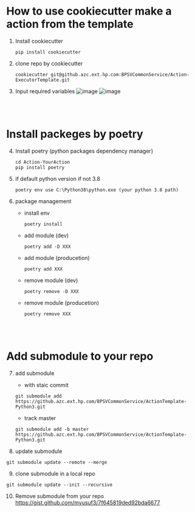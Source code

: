 # How to use cookiecutter make a action from the template
1. Install cookiecutter

    ```
    pip install cookiecutter
    ```

2. clone repo by cookiecutter
    ```
    cookiecutter git@github.azc.ext.hp.com:BPSVCommonService/Action-ExecutorTemplate.git
    ```

3. Input required variables
    ![image](https://media.github.azc.ext.hp.com/user/14519/files/50a0ab00-6f01-11ec-97b0-1d322ce2dfce)
    ![image](https://media.github.azc.ext.hp.com/user/14519/files/70d06a00-6f01-11ec-9ad0-d845831fc764)


<br/><br/>
# Install packeges by poetry
4. Install poetry (python packages dependency manager)
    ```
    cd Action-YourAction
    pip install poetry
    ```

5. if default python version if not 3.8
    ```
    poetry env use C:\Python38\python.exe (your python 3.8 path)
    ```
6. package management  

    - install env
        ```
        poetry install
        ```
    - add module (dev)
        ```
        poetry add -D XXX
        ``` 

    - add module (producetion)
        ```
        poetry add XXX
        ```
        
    - remove module (dev)
        ```
        poetry remove -D XXX
        ```

    - remove module (producetion)
        ```
        poetry remove XXX
        ``` 

<br/><br/>
# Add submodule to your repo


7. add submodule
    - with staic commit
    ```
    git submodule add https://github.azc.ext.hp.com/BPSVCommonService/ActionTemplate-Python3.git
    ```

    - track master
    ```
    git submodule add -b master https://github.azc.ext.hp.com/BPSVCommonService/ActionTemplate-Python3.git
    ```

8. update submodule
```
git submodule update --remote --merge
```

9. clone submodule in a local repo
```
git submodule update --init --recursive
```

10. Remove submodule from your repo
https://gist.github.com/myusuf3/7f645819ded92bda6677
